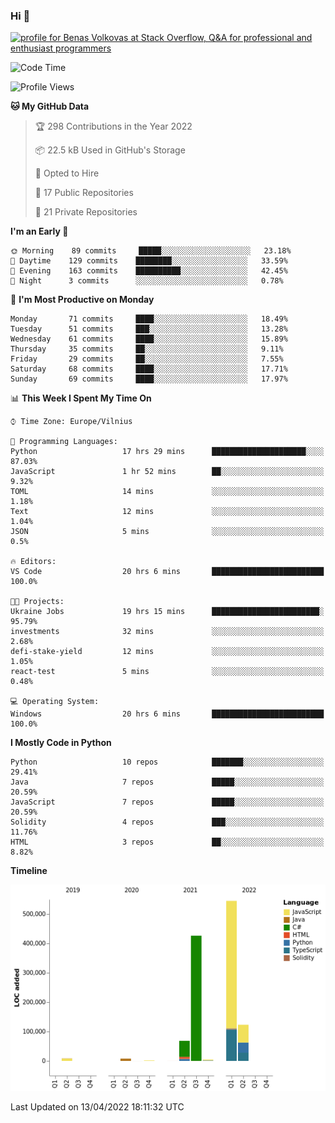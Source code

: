 ### Hi 👋
<a href="https://stackoverflow.com/users/14954249/benas-volkovas"><img src="https://stackoverflow.com/users/flair/14954249.png?theme=dark" width="208" height="58" alt="profile for Benas Volkovas at Stack Overflow, Q&amp;A for professional and enthusiast programmers" title="profile for Benas Volkovas at Stack Overflow, Q&amp;A for professional and enthusiast programmers"></a>

<!--START_SECTION:waka-->
![Code Time](http://img.shields.io/badge/Code%20Time-656%20hrs%2045%20mins-blue)

![Profile Views](http://img.shields.io/badge/Profile%20Views-3-blue)

**🐱 My GitHub Data** 

> 🏆 298 Contributions in the Year 2022
 > 
> 📦 22.5 kB Used in GitHub's Storage 
 > 
> 💼 Opted to Hire
 > 
> 📜 17 Public Repositories 
 > 
> 🔑 21 Private Repositories  
 > 
**I'm an Early 🐤** 

```text
🌞 Morning    89 commits     █████░░░░░░░░░░░░░░░░░░░░   23.18% 
🌆 Daytime    129 commits    ████████░░░░░░░░░░░░░░░░░   33.59% 
🌃 Evening    163 commits    ██████████░░░░░░░░░░░░░░░   42.45% 
🌙 Night      3 commits      ░░░░░░░░░░░░░░░░░░░░░░░░░   0.78%

```
📅 **I'm Most Productive on Monday** 

```text
Monday       71 commits     ████░░░░░░░░░░░░░░░░░░░░░   18.49% 
Tuesday      51 commits     ███░░░░░░░░░░░░░░░░░░░░░░   13.28% 
Wednesday    61 commits     ████░░░░░░░░░░░░░░░░░░░░░   15.89% 
Thursday     35 commits     ██░░░░░░░░░░░░░░░░░░░░░░░   9.11% 
Friday       29 commits     ██░░░░░░░░░░░░░░░░░░░░░░░   7.55% 
Saturday     68 commits     ████░░░░░░░░░░░░░░░░░░░░░   17.71% 
Sunday       69 commits     ████░░░░░░░░░░░░░░░░░░░░░   17.97%

```


📊 **This Week I Spent My Time On** 

```text
⌚︎ Time Zone: Europe/Vilnius

💬 Programming Languages: 
Python                   17 hrs 29 mins      █████████████████████░░░░   87.03% 
JavaScript               1 hr 52 mins        ██░░░░░░░░░░░░░░░░░░░░░░░   9.32% 
TOML                     14 mins             ░░░░░░░░░░░░░░░░░░░░░░░░░   1.18% 
Text                     12 mins             ░░░░░░░░░░░░░░░░░░░░░░░░░   1.04% 
JSON                     5 mins              ░░░░░░░░░░░░░░░░░░░░░░░░░   0.5%

🔥 Editors: 
VS Code                  20 hrs 6 mins       █████████████████████████   100.0%

🐱‍💻 Projects: 
Ukraine Jobs             19 hrs 15 mins      ████████████████████████░   95.79% 
investments              32 mins             ░░░░░░░░░░░░░░░░░░░░░░░░░   2.68% 
defi-stake-yield         12 mins             ░░░░░░░░░░░░░░░░░░░░░░░░░   1.05% 
react-test               5 mins              ░░░░░░░░░░░░░░░░░░░░░░░░░   0.48%

💻 Operating System: 
Windows                  20 hrs 6 mins       █████████████████████████   100.0%

```

**I Mostly Code in Python** 

```text
Python                   10 repos            ███████░░░░░░░░░░░░░░░░░░   29.41% 
Java                     7 repos             █████░░░░░░░░░░░░░░░░░░░░   20.59% 
JavaScript               7 repos             █████░░░░░░░░░░░░░░░░░░░░   20.59% 
Solidity                 4 repos             ███░░░░░░░░░░░░░░░░░░░░░░   11.76% 
HTML                     3 repos             ██░░░░░░░░░░░░░░░░░░░░░░░   8.82%

```


**Timeline**

![Chart not found](https://raw.githubusercontent.com/BenasVolkovas/BenasVolkovas/main/charts/bar_graph.png) 


 Last Updated on 13/04/2022 18:11:32 UTC
<!--END_SECTION:waka-->
